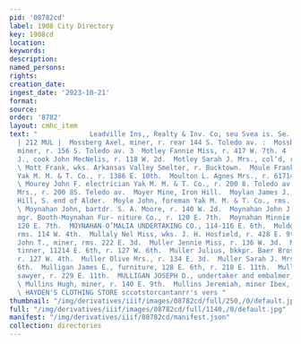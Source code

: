 ```yaml
---
pid: '08782cd'
label: 1908 City Directory
key: 1908cd
location: 
keywords: 
description: 
named_persons: 
rights: 
creation_date: 
ingest_date: '2023-10-21'
format: 
source: 
order: '8782'
layout: cmhc_item
text: "             Leadville Ins,, Realty & Inv. Co, seu Svea is. Se. Sweten © MOS
  | 212 MUL |  Mossberg Axel, miner, r. rear 144 S. Toledo av. :  Mossberg Helmer,
  miner, r. 156 S. Toledo av. 3  Motley Fannie Miss, r. 417 W. 7th. 4  Motley John
  J., cook John MecNelis, r. 118 W. 2d.  Motley Sarah J. Mrs., col’d, r. 206 W. 6th.
  \ Mott Frank, wks. Arkansas Valley Smelter, r. Bucktown.  Moule Frank D., engineer
  Yak M. M. & T. Co., r. 1386 E. 10th.  Moulton L. Agnes Mrs., r. 61714 Harrison av.
  \ Mourey John F. electrician Yak M. M. & T. Co., r. 200 8. Toledo av.  Mourey Louisa
  Mrs., r. 200 8S. Teledo av.  Moyer Mine, Iron Hill.  Moylan James J., r. Carbonate
  Hill, S. end of Alder.  Moyle John, foreman Yak M. M. & T. Co., rms. 308 Poplar.
  \ Moynahan John, bartdr. S. A. Moore, r. 140 W. 2d.  Moynahan John J., pres. and
  mgr. Booth-Moynahan Fur- niture Co., r. 120 E. 7th.  Moynahan Minnie C. Miss, r.
  120 E. 7th.  MOYNAHAN-O’MALIA UNDERTAKING CO., 114-116 E. 6th.  Muldoon Charlies,
  rms. 114 W. 4th.  Mullaly Nel Miss, wks. J. H. Hosfield, r. 428 E. 9th.  Mullen
  John T., miner, rms. 222 E. 3d.  Muller Jennie Miss, r. 136 W. 3d.  Muller Joseph,
  tinner, 11214 E. 6th, r. 127 W. 6th.  Muller Julius, bkkpr. Baer Bros. Mer. Co.,
  r. 127 W. 4th.  Muller Olive Mrs., r. 134 E. 3d.  Muller Sarah J. Mrs., r. 127 W.
  6th.  Mulligan James E., furniture, 128 E. 6th, r. 218 E. 11th.  Mulligan John L.,
  sawyer, r. 229 E. 11th.  MULLIGAN JOSEPH D., undertaker and embalmer, 122 F. 6th.
  \ Mullins Hugh, miner, r. 140 E. 9th.  Mullins Jeremiah, miner Ibex, r. 140 E. 9th.
  \ HAYDEN'S CLOTHING STORE sccotstorcantanrr's vers "
thumbnail: "/img/derivatives/iiif/images/08782cd/full/250,/0/default.jpg"
full: "/img/derivatives/iiif/images/08782cd/full/1140,/0/default.jpg"
manifest: "/img/derivatives/iiif/08782cd/manifest.json"
collection: directories
---
```

